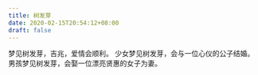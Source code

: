 ```yaml
---
title: 树发芽
date: 2020-02-15T20:54:12+08:00
draft: false
---
```


梦见树发芽，吉兆，爱情会顺利。
少女梦见树发芽，会与一位心仪的公子结婚。
男孩梦见树发芽，会娶一位漂亮贤惠的女子为妻。
